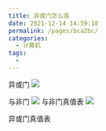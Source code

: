 ```yaml
---
title: 异或门怎么连
date: 2021-12-14 14:59:18
permalink: /pages/bca2bc/
categories:
  - 计算机
tags:
  - 
---
```


异或门
![](https://qiniu.espe.work/blog/20211214150259.png)

与非门
![](https://qiniu.espe.work/blog/20211214153424.png)
与非门真值表
![](https://qiniu.espe.work/blog/20211214153606.png)

异或门真值表